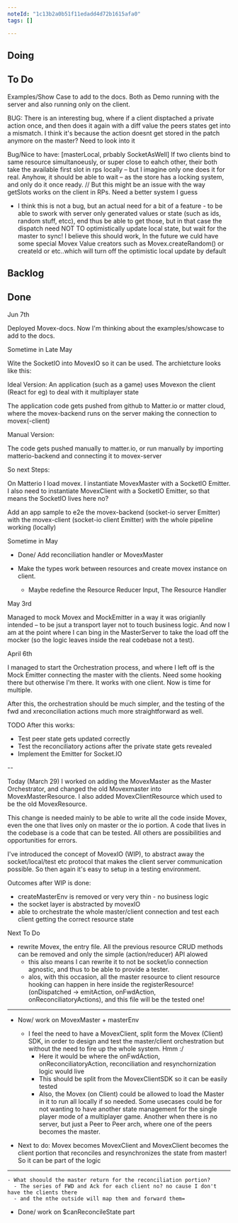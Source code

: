 ```yaml
---
noteId: "1c13b2a0b51f11edadd4d72b1615afa0"
tags: []

---
```


## Doing

## To Do

Examples/Show Case to add to the docs. Both as Demo running with the server and also running only on the client.

BUG: There is an interesting bug, where if a client disptached a private action once, and then does it again with a diff value the peers states get into a mismatch.
 I think it's because the action doesnt get stored in the patch anymore on the master? Need to look into it

Bug/Nice to have: [masterLocal, prbably SocketAsWell]  If two clients bind to same resource simultanoeusly, or super close to eahch other, their both take the available first slot in rps locally – but I imagine only one does it for real. Anyhow, it should be able to wait – as the store has a locking system, and only do it once ready.
// But this might be an issue with the way getSlots works on the client in RPs. Need a better system I guess
  - I think this is not a bug, but an actual need for a bit of a feature - to be able to swork with server only generated values or state (such as ids, random stuff, etcc), end thus be able to get those, but in that case the dispatch need NOT TO optimistically update local state, but wait for the master to sync! I believe this should work, In the future we culd have some special Movex Value creators such as Movex.createRandom() or createId or etc..which will turn off the optimistic local update by default


## Backlog

## Done

Jun 7th

Deployed Movex-docs. Now I'm thinking about the examples/showcase to add to the docs.

Sometime in Late May

Wite the SocketIO into MovexIO so it can be used. The archietcture looks like this:

Ideal Version:
An application (such as a game) uses Movexon the client (React for eg) to deal with it multiplayer state

The application code gets pushed from github to Matter.io or matter cloud, where the movex-backend runs on the server making the connection to movex(-client)

Manual Version:

The code gets pushed manually to matter.io, or run manually by importing matterio-backend and connecting it to movex-server

So next Steps:

On Matterio I load movex. I instantiate MovexMaster with a SocketIO Emitter. I also need to instantiate MovexClient with a SocketIO Emitter, so that means the SocketIO lives here no?

Add an app sample to e2e the movex-backend (socket-io server Emitter) with the movex-client (socket-io client Emitter) with the whole pipeline working (locally)

Sometime in May

- Done/ Add reconciliation handler or MovexMaster 

- Make the types work between resources and create movex instance on client.
  - Maybe redefine the Resource Reducer Input, The Resource Handler

May 3rd

Managed to mock Movex and MockEmitter in a way it was origianlly intended – to be jsut a transport layer not to touch business logic. And now I am at the point 
where I can bing in the MasterServer to take the load off the mocker (so the logic leaves inside the real codebase not a test).

April 6th

I managed to start the Orchestration process, and where I left off is the Mock Emitter connecting the master with the clients. Need some hooking there but otherwise 
I'm there. It works with one client. Now is time for multiple.

After this, the orchestration should be much simpler, and the testing of the fwd and xreconciliation actions much more straightforward as well.

TODO After this works:
- Test peer state gets updated correctly
- Test the reconciliatory actions after the private state gets revealed
- Implement the Emitter for Socket.IO

--

Today (March 29) I worked on adding the MovexMaster as the Master Orchestrator, and changed the old Movexmaster into MovexMasterResource.
I also added MovexClientResource which used to be the old MovexResource.

This change is needed mainly to be able to write all the code inside Movex, even the one that lives only on master or the io portion. A code that lives in the codebase is a code that can be tested. All others are possibilities and opportunities for errors.

I've introduced the concept of MovexIO (WIP), to abstract away the socket/local/test etc protocol that makes the client server communication possible. So then again it's easy to setup in a testing environment.

Outcomes after WIP is done:
- createMasterEnv is removed or very very thin - no business logic
- the socket layer is abstracted by movexIO
- able to orchestrate the whole master/client connection and test each client getting the correct resource state

Next To Do

- rewrite Movex, the entry file. All the previous resource CRUD methods can be removed and only the simple (action/reducer) API alowed
  - this also means I can rewrite it to not be socket/io connection agnostic, and thus to be able to provide a tester. 
  - alos, with this occasion, all the master resource to client resource hooking can happen in here inside the registerResource! (onDispatched -> emitAction, onFwdAction, onReconciliatoryActions), and this file will be the tested one! 

----

- Now/ work on MovexMaster + masterEnv
  - I feel the need to have a MovexClient, split form the Movex (Client) SDK, in order to design and test the master/client orchestration but without the need to fire up the whole system. Hmm :/
    - Here it would be where the onFwdAction, onReconciliatoryAction, reconciliation and resynchornization logic would live
    - This should be split from the MovexClientSDK so it can be easily tested
    - Also, the Movex (on Client) could be allowed to load the Master in it to run all locally if so needed. Some usecases could be for not wanting to have another state management for the single player mode of a multiplayer game. Another when there is no server, but just a Peer to Peer arch, where one of the peers becomes the master.

- Next to do: Movex becomes MovexClient and MovexClient becomes the client portion that reconciles and resynchronizes the state from master! So it can be part of the logic 
---

    - What shoould the master return for the reconciliation portion?
      - The series of FWD and Ack for each client no? no cause I don't have the clients there
      - and the nthe outside will map them and forward them=

- Done/ work on $canReconcileState part